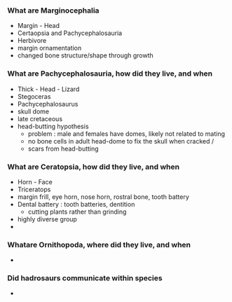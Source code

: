 ### What are Marginocephalia 
* Margin - Head
* Certaopsia and Pachycephalosauria
* Herbivore
* margin ornamentation
* changed bone structure/shape through growth

### What are Pachycephalosauria, how did they live, and when
* Thick - Head - Lizard
* Stegoceras
* Pachycephalosaurus
* skull dome
* late cretaceous
* head-butting hypothesis
  * problem : male and females have domes, likely not related to mating
  * no bone cells in adult head-dome to fix the skull when cracked /
  * scars from head-butting

### What are Ceratopsia, how did they live, and when 
* Horn - Face
* Triceratops
* margin frill, eye horn, nose horn, rostral bone, tooth battery
* Dental battery : tooth batteries, dentition
  * cutting plants rather than grinding
* highly diverse group
* 

### Whatare Ornithopoda, where did they live, and when 
* 

### Did hadrosaurs communicate within species 
* 
